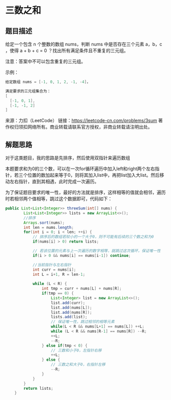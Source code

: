 # 三数之和

## 题目描述

给定一个包含 n 个整数的数组 nums，判断 nums 中是否存在三个元素 a，b，c ，使得 a + b + c = 0 ？找出所有满足条件且不重复的三元组。

注意：答案中不可以包含重复的三元组。

 

示例：

```java
给定数组 nums = [-1, 0, 1, 2, -1, -4]，

满足要求的三元组集合为：
[
  [-1, 0, 1],
  [-1, -1, 2]
]
```

来源：力扣（LeetCode）
链接：https://leetcode-cn.com/problems/3sum
著作权归领扣网络所有。商业转载请联系官方授权，非商业转载请注明出处。



## 解题思路

对于这类题目，我的思路是先排序，然后使用双指针来遍历数组

本题要求和为0的三个数，可以在一次for循环遍历中加入left和right两个左右指针，若三个位置的数加起来等于0，则将其加入list中，再把list加入大list。然后移动左右指针，直到其相遇，此时完成一次遍历。

为了保证题目要求的唯一性，最好的方法就是排序，这样相等的值就会相邻，遍历时若相邻两个值相等，跳过这个数据即可，代码如下：

```java
public List<List<Integer>> threeSum(int[] nums) {
        List<List<Integer>> lists = new ArrayList<>();
        //排序
        Arrays.sort(nums);
        int len = nums.length;
        for(int i = 0; i < len; ++i) {
            // 排序后的数组若较小的一个大于0，则不可能有后续的三个数之和为0
            if(nums[i] > 0) return lists;

            // 若该位置的元素与上一次遍历的数字相等，就跳过这次循环，保证唯一性
            if(i > 0 && nums[i] == nums[i-1]) continue;

            //当前指针与左右指针
            int curr = nums[i];
            int L = i+1, R = len-1;
            
            while (L < R) {
                int tmp = curr + nums[L] + nums[R];
                if(tmp == 0) {
                    List<Integer> list = new ArrayList<>();
                    list.add(curr);
                    list.add(nums[L]);
                    list.add(nums[R]);
                    lists.add(list);
                    // 保证唯一性，跳过相邻的相等元素
                    while(L < R && nums[L+1] == nums[L]) ++L;
                    while (L < R && nums[R-1] == nums[R]) --R;
                    ++L;
                    --R;
                } else if(tmp < 0) {
                    // 三数和小于0，左指针右移
                    ++L;
                } else {
                    // 三数之和大于0，右指针左移
                    --R;
                }
            }
        }
        return lists;
    }
```

